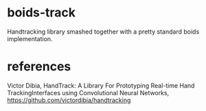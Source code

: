 # boids-track

Handtracking library smashed together with a pretty standard boids implementation.


# references

Victor Dibia, HandTrack: A Library For Prototyping Real-time Hand TrackingInterfaces using Convolutional Neural Networks, https://github.com/victordibia/handtracking
